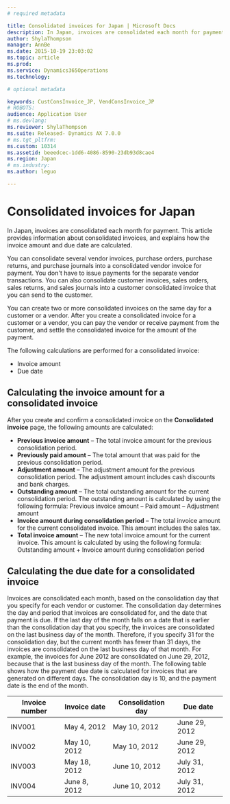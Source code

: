 ```yaml
---
# required metadata

title: Consolidated invoices for Japan | Microsoft Docs
description: In Japan, invoices are consolidated each month for payment. This article provides information about consolidated invoices, and explains how the invoice amount and due date are calculated.
author: ShylaThompson
manager: AnnBe
ms.date: 2015-10-19 23:03:02
ms.topic: article
ms.prod: 
ms.service: Dynamics365Operations
ms.technology: 

# optional metadata

keywords: CustConsInvoice_JP, VendConsInvoice_JP
# ROBOTS: 
audience: Application User
# ms.devlang: 
ms.reviewer: ShylaThompson
ms.suite: Released- Dynamics AX 7.0.0
# ms.tgt_pltfrm: 
ms.custom: 10314
ms.assetid: beeedcec-1dd6-4086-8590-23db93d8cae4
ms.region: Japan
# ms.industry: 
ms.author: leguo

---
```


# Consolidated invoices for Japan

In Japan, invoices are consolidated each month for payment. This article provides information about consolidated invoices, and explains how the invoice amount and due date are calculated.

You can consolidate several vendor invoices, purchase orders, purchase returns, and purchase journals into a consolidated vendor invoice for payment. You don't have to issue payments for the separate vendor transactions. You can also consolidate customer invoices, sales orders, sales returns, and sales journals into a customer consolidated invoice that you can send to the customer.

You can create two or more consolidated invoices on the same day for a customer or a vendor. After you create a consolidated invoice for a customer or a vendor, you can pay the vendor or receive payment from the customer, and settle the consolidated invoice for the amount of the payment.

The following calculations are performed for a consolidated invoice:

-   Invoice amount
-   Due date

## Calculating the invoice amount for a consolidated invoice
After you create and confirm a consolidated invoice on the **Consolidated invoice** page, the following amounts are calculated:

-   **Previous invoice amount** – The total invoice amount for the previous consolidation period.
-   **Previously paid amount** – The total amount that was paid for the previous consolidation period.
-   **Adjustment amount** – The adjustment amount for the previous consolidation period. The adjustment amount includes cash discounts and bank charges.
-   **Outstanding amount** – The total outstanding amount for the current consolidation period. The outstanding amount is calculated by using the following formula: Previous invoice amount – Paid amount – Adjustment amount
-   **Invoice amount during consolidation period** – The total invoice amount for the current consolidated invoice. This amount includes the sales tax.
-   **Total invoice amount** – The new total invoice amount for the current invoice. This amount is calculated by using the following formula: Outstanding amount + Invoice amount during consolidation period

## Calculating the due date for a consolidated invoice
Invoices are consolidated each month, based on the consolidation day that you specify for each vendor or customer. The consolidation day determines the day and period that invoices are consolidated for, and the date that payment is due. If the last day of the month falls on a date that is earlier than the consolidation day that you specify, the invoices are consolidated on the last business day of the month. Therefore, if you specify 31 for the consolidation day, but the current month has fewer than 31 days, the invoices are consolidated on the last business day of that month. For example, the invoices for June 2012 are consolidated on June 29, 2012, because that is the last business day of the month. The following table shows how the payment due date is calculated for invoices that are generated on different days. The consolidation day is 10, and the payment date is the end of the month.

| Invoice number | Invoice date | Consolidation day | Due date      |
|----------------|--------------|-------------------|---------------|
| INV001         | May 4, 2012  | May 10, 2012      | June 29, 2012 |
| INV002         | May 10, 2012 | May 10, 2012      | June 29, 2012 |
| INV003         | May 18, 2012 | June 10, 2012     | July 31, 2012 |
| INV004         | June 8, 2012 | June 10, 2012     | July 31, 2012 |




